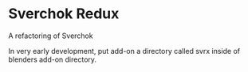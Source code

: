 # Sverchok Redux

A refactoring of Sverchok

In very early development, put add-on a directory called svrx inside of blenders add-on directory.
